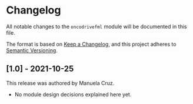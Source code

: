 # Changelog

All notable changes to the `oncodrivefml` module will be documented in this file.

The format is based on [Keep a Changelog](https://keepachangelog.com/en/1.0.0/),
and this project adheres to [Semantic Versioning](https://semver.org/spec/v2.0.0.html).

## [1.0] - 2021-10-25

This release was authored by Manuela Cruz.

<!-- TODO: Explain each important module design decision below. -->

- No module design decisions explained here yet.
